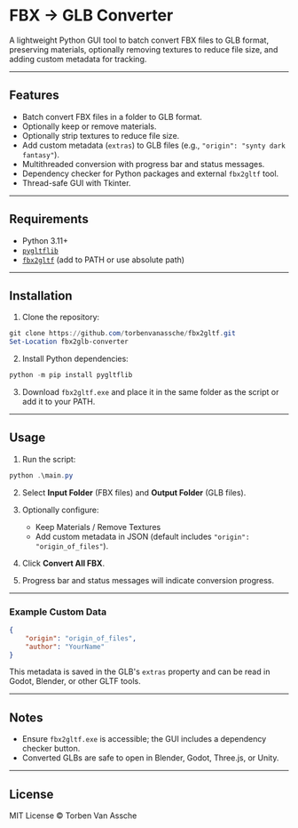 # FBX → GLB Converter

A lightweight Python GUI tool to batch convert FBX files to GLB format, preserving materials, optionally removing textures to reduce file size, and adding custom metadata for tracking.

---

## Features

* Batch convert FBX files in a folder to GLB format.
* Optionally keep or remove materials.
* Optionally strip textures to reduce file size.
* Add custom metadata (`extras`) to GLB files (e.g., `"origin": "synty dark fantasy"`).
* Multithreaded conversion with progress bar and status messages.
* Dependency checker for Python packages and external `fbx2gltf` tool.
* Thread-safe GUI with Tkinter.

---

## Requirements

* Python 3.11+
* [`pygltflib`](https://pypi.org/project/pygltflib/)
* [`fbx2gltf`](https://github.com/facebookincubator/FBX2glTF) (add to PATH or use absolute path)

---

## Installation

1. Clone the repository:

```powershell
git clone https://github.com/torbenvanassche/fbx2gltf.git
Set-Location fbx2glb-converter
```

2. Install Python dependencies:

```powershell
python -m pip install pygltflib
```

3. Download `fbx2gltf.exe` and place it in the same folder as the script or add it to your PATH.

---

## Usage

1. Run the script:

```powershell
python .\main.py
```

2. Select **Input Folder** (FBX files) and **Output Folder** (GLB files).
3. Optionally configure:

   * Keep Materials / Remove Textures
   * Add custom metadata in JSON (default includes `"origin": "origin_of_files"`).
4. Click **Convert All FBX**.
5. Progress bar and status messages will indicate conversion progress.

---

### Example Custom Data

```json
{
    "origin": "origin_of_files",
    "author": "YourName"
}
```

This metadata is saved in the GLB's `extras` property and can be read in Godot, Blender, or other GLTF tools.

---

## Notes

* Ensure `fbx2gltf.exe` is accessible; the GUI includes a dependency checker button.
* Converted GLBs are safe to open in Blender, Godot, Three.js, or Unity.

---

## License

MIT License © Torben Van Assche
